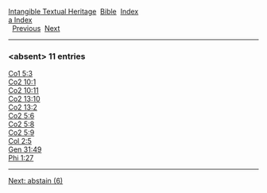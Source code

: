 [Intangible Textual Heritage](../../index)  [Bible](../index) 
[Index](index)   
[a Index](_a_)  
  [Previous](c00097)  [Next](c00099) 

------------------------------------------------------------------------

### &lt;absent&gt; 11 entries

[Co1 5:3](../kjv/co1005.htm#003)  
[Co2 10:1](../kjv/co2010.htm#001)  
[Co2 10:11](../kjv/co2010.htm#011)  
[Co2 13:10](../kjv/co2013.htm#010)  
[Co2 13:2](../kjv/co2013.htm#002)  
[Co2 5:6](../kjv/co2005.htm#006)  
[Co2 5:8](../kjv/co2005.htm#008)  
[Co2 5:9](../kjv/co2005.htm#009)  
[Col 2:5](../kjv/col002.htm#005)  
[Gen 31:49](../kjv/gen031.htm#049)  
[Phi 1:27](../kjv/phi001.htm#027)  

------------------------------------------------------------------------

[Next: abstain (6)](c00099)
